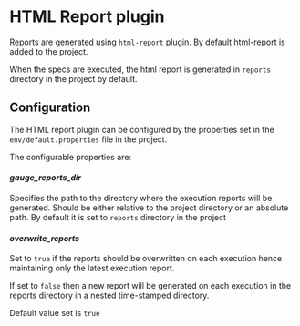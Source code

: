 # HTML Report plugin

Reports are generated using `html-report` plugin. By default html-report is added to the project.

When the specs are executed, the html report is generated in `reports` directory in the project by default.

## Configuration
The HTML report plugin can be configured by the properties set in the `env/default.properties` file in the project.

The configurable properties are:

#### *gauge_reports_dir*
Specifies the path to the directory where the execution reports will be generated. Should be either relative to the project directory or an absolute path.
By default it is set to `reports` directory in the project

#### ***overwrite_reports***
Set to `true` if the reports should be overwritten on each execution hence maintaining only the latest execution report.

If set to `false` then a new report will be generated on each execution in the reports directory in a nested time-stamped directory.

Default value set is `true`
